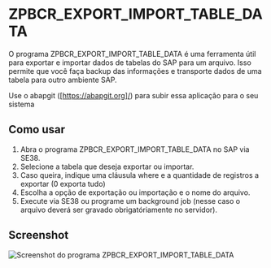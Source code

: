 # ZPBCR_EXPORT_IMPORT_TABLE_DATA

O programa ZPBCR_EXPORT_IMPORT_TABLE_DATA é uma ferramenta útil para exportar e importar dados de tabelas do SAP para um arquivo. Isso permite que você faça backup das informações e transporte dados de uma tabela para outro ambiente SAP.

Use o abapgit ([https://abapgit.org]/) para subir essa aplicação para o seu sistema

## Como usar

1. Abra o programa ZPBCR_EXPORT_IMPORT_TABLE_DATA no SAP via SE38.
2. Selecione a tabela que deseja exportar ou importar.
3. Caso queira, indique uma cláusula where e a quantidade de registros a exportar (0 exporta tudo) 
4. Escolha a opção de exportação ou importação e o nome do arquivo.
4. Execute via SE38 ou programe um background job (nesse caso o arquivo deverá ser gravado obrigatóriamente no servidor).

## Screenshot

![Screenshot do programa ZPBCR_EXPORT_IMPORT_TABLE_DATA](https://asabino2.github.io/EXPORT_IMPORT_TABLE.png)